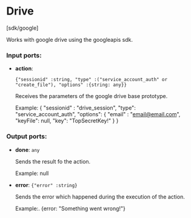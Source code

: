 # Drive

[sdk/google]

Works with google drive using the googleapis sdk.

### Input ports:

* __action__: 
    ```
    {"sessionid" :string, "type" :("service_account_auth" or "create_file"), "options" :{string: any}}
    ```

    Receives the parameters of the google drive base prototype.
    
    Example: 
    {
      "sessionid" : "drive_session",
      "type": "service_account_auth",
      "options": {
         "email" : "email@email.com",
        "keyFile":  null,
         "key": "TopSecretKey!" 
      }
    }

### Output ports:

* __done__: `any`

    Sends the result fo the action.
    
    Example:
    null


* __error__: `{"error" :string}`

    Sends the error which happened during the execution of the action.
    
    Example:.
    {error: "Something went wrong!"}

